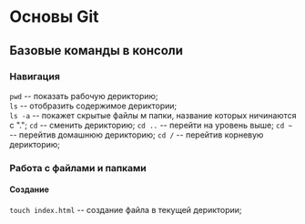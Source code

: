 # Основы Git
## Базовые команды в консоли
### Навигация 
```pwd```    -- показать рабочую дерикторию;<br>
```ls```     -- отобразить содержимое дериктории;<br>
```ls -a```  -- покажет скрытые файлы м папки, название которых ничинаются с ".";
```cd``` -- сменить дерикторию;
```cd ..``` -- перейти на уровень выше;
```cd ~``` -- перейтив домашнюю дерикторию;
```cd /``` -- перейтив корневую дерикторию; 
### Работа с файлами и папками
#### Создание
```touch index.html``` -- создание файла в текущей дериктории; 